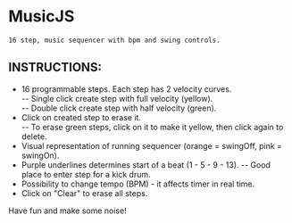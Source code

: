 # MusicJS  

    16 step, music sequencer with bpm and swing controls.  

## INSTRUCTIONS:  

- 16 programmable steps. Each step has 2 velocity curves.  
--  Single click create step with full velocity (yellow).   
--  Double click create step with half velocity (green).    
- Click on created step to erase it.   
--  To erase green steps, click on it to make it yellow, then click again to delete.  
- Visual representation of running sequencer (orange = swingOff, pink = swingOn).  
- Purple underlines determines start of a beat (1 - 5 - 9 - 13). 
--  Good place to enter step for a kick drum.  
- Possibility to change tempo (BPM) - it affects timer in real time.  
- Click on "Clear" to erase all steps.  

Have fun and make some noise!    


